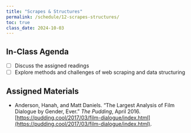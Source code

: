 ```yaml
---
title: "Scrapes & Structures"
permalink: /schedule/12-scrapes-structures/
toc: true
class_date: 2024-10-03
---
```


## In-Class Agenda

- [ ] Discuss the assigned readings
- [ ] Explore methods and challenges of web scraping and data structuring

## Assigned Materials

- Anderson, Hanah, and Matt Daniels. “The Largest Analysis of Film Dialogue by Gender, Ever.” *The Pudding*, April 2016. [https://pudding.cool/2017/03/film-dialogue/index.html](https://pudding.cool/2017/03/film-dialogue/index.html).